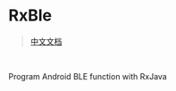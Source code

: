 # RxBle
> [中文文档](https://gold.xitu.io/post/583a9cfac59e0d006b3b597d)
<br/>

Program Android BLE function with RxJava
